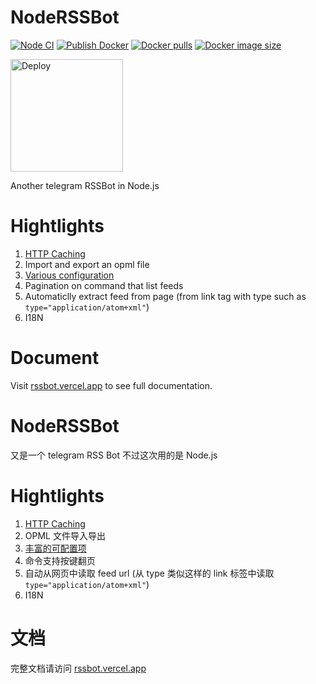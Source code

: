 # NodeRSSBot

[![Node CI](https://github.com/fengkx/NodeRSSBot/workflows/Node%20CI/badge.svg?branch=master)](https://github.com/fengkx/NodeRSSBot/actions?query=workflow%3A%22Node+CI%22)
[![Publish Docker](https://github.com/fengkx/NodeRSSBot/workflows/Publish%20Docker/badge.svg?branch=master)](https://github.com/fengkx/NodeRSSBot/actions?query=workflow%3A%22Publish+Docker%22)
[![Docker pulls](https://badgen.net/docker/pulls/fengkx/node_rssbot)](https://hub.docker.com/repository/docker/fengkx/node_rssbot)
[![Docker image size](https://badgen.net/docker/size/fengkx/node_rssbot/latest/amd64)](https://hub.docker.com/repository/docker/fengkx/node_rssbot)

<p>
<a href="https://www.heroku.com/deploy?template=https://github.com/HEliXEon/NodeRSSBot/tree/master">
  <img width=180 src="https://www.herokucdn.com/deploy/button.svg" alt="Deploy">
</a>
</p>

Another telegram RSSBot in Node.js

# Hightlights

1. [HTTP Caching](https://tools.ietf.org/html/rfc7234#section-4.3.1)
1. Import and export an opml file
1. [Various configuration](https://rssbot.vercel.app/guide/configurations)
1. Pagination on command that list feeds
1. Automaticlly extract feed from page (from link tag with type such as `type="application/atom+xml"`)
1. I18N

# Document

Visit [rssbot.vercel.app](https://rssbot.vercel.app) to see full documentation.

# NodeRSSBot

又是一个 telegram RSS Bot 不过这次用的是 Node.js

# Hightlights

1. [HTTP Caching](https://tools.ietf.org/html/rfc7234#section-4.3.1)
1. OPML 文件导入导出
1. [丰富的可配置项](https://rssbot.vercel.app/zh/guide/configurations)
1. 命令支持按键翻页
1. 自动从网页中读取 feed url (从 type 类似这样的 link 标签中读取 `type="application/atom+xml"`)
1. I18N

# 文档

完整文档请访问 [rssbot.vercel.app](https://rssbot.vercel.app/zh)
